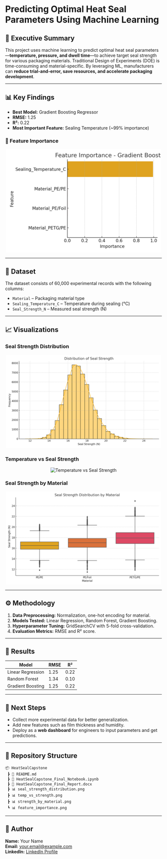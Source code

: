 # Predicting Optimal Heat Seal Parameters Using Machine Learning

## 📌 Executive Summary
This project uses machine learning to predict optimal heat seal parameters—**temperature, pressure, and dwell time**—to achieve target seal strength for various packaging materials. Traditional Design of Experiments (DOE) is time-consuming and material-specific. By leveraging ML, manufacturers can **reduce trial-and-error, save resources, and accelerate packaging development**.

---

## 📊 Key Findings
- **Best Model:** Gradient Boosting Regressor  
- **RMSE:** 1.25  
- **R²:** 0.22  
- **Most Important Feature:** Sealing Temperature (~99% importance)

### 🔑 Feature Importance
<p align="center">
  <img src="./feature_importance.png" alt="Feature Importance" width="500"/>
</p>

---

## 📂 Dataset
The dataset consists of 60,000 experimental records with the following columns:
- `Material` – Packaging material type
- `Sealing_Temperature_C` – Temperature during sealing (°C)
- `Seal_Strength_N` – Measured seal strength (N)

---

## 📈 Visualizations

### Seal Strength Distribution
<p align="center">
  <img src="./seal_strength_distribution.png" alt="Seal Strength Distribution" width="500"/>
</p>

### Temperature vs Seal Strength
<p align="center">
  <img src="./temp_vs_strength.png" alt="Temperature vs Seal Strength" width="500"/>
</p>

### Seal Strength by Material
<p align="center">
  <img src="./strength_by_material.png" alt="Seal Strength by Material" width="500"/>
</p>

---

## ⚙️ Methodology
1. **Data Preprocessing:** Normalization, one-hot encoding for material.
2. **Models Tested:** Linear Regression, Random Forest, Gradient Boosting.
3. **Hyperparameter Tuning:** GridSearchCV with 5-fold cross-validation.
4. **Evaluation Metrics:** RMSE and R² score.

---

## 📌 Results
| Model              | RMSE  | R²    |
|--------------------|-------|-------|
| Linear Regression  | 1.25  | 0.22  |
| Random Forest      | 1.34  | 0.10  |
| Gradient Boosting  | 1.25  | 0.22  |

---

## 🚀 Next Steps
- Collect more experimental data for better generalization.
- Add new features such as film thickness and humidity.
- Deploy as a **web dashboard** for engineers to input parameters and get predictions.

---

## 📂 Repository Structure
```
📦 HeatSealCapstone
 ┣ 📜 README.md
 ┣ 📜 HeatSealCapstone_Final_Notebook.ipynb
 ┣ 📜 HeatSealCapstone_Final_Report.docx
 ┣ 📊 seal_strength_distribution.png
 ┣ 📊 temp_vs_strength.png
 ┣ 📊 strength_by_material.png
 ┗ 📊 feature_importance.png
```

---

## 👤 Author
**Name:** Your Name  
**Email:** your.email@example.com  
**LinkedIn:** [LinkedIn Profile](https://linkedin.com/in/yourprofile)
